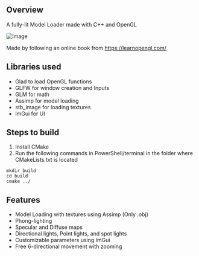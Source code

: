 ## Overview

A fully-lit Model Loader made with C++ and OpenGL

![image](https://github.com/user-attachments/assets/4fe6e51a-2857-4b8e-900e-6e981ae8c649)


Made by following an online book from https://learnopengl.com/

## Libraries used
- Glad to load OpenGL functions
- GLFW for window creation and Inputs
- GLM for math
- Assimp for model loading
- stb_image for loading textures
- ImGui for UI

## Steps to build
1. Install CMake
2. Run the following commands in PowerShell/terminal in the folder where CMakeLists.txt is located
```
mkdir build
cd build
cmake ../
```

## Features
- Model Loading with textures using Assimp (Only .obj)
- Phong-lighting
- Specular and Diffuse maps
- Directional lights, Point lights, and spot lights
- Customizable parameters using ImGui
- Free 6-directional movement with zooming
  





